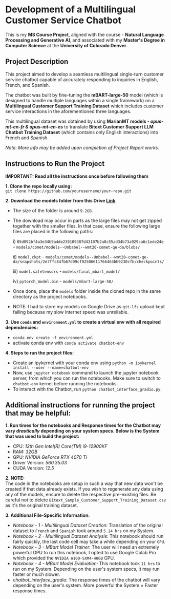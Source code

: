 # Development of a Multilingual Customer Service Chatbot

This is my **MS Course Project**, aligned with the course - **Natural Language Processing and Generative AI**, and associated with my **Master's Degree in Computer Science** at the **University of Colorado Denver**. 

## Project Description

This project aimed to develop a seamless multilingual single-turn customer service chatbot capable of accurately responding to
inquiries in English, French, and Spanish. 

The chatbot was built by fine-tuning the **mBART-large-50** model (which is designed to handle multiple languages within a single framework) on a **Multilingual Customer Support Training Dataset** which includes customer service interactions in the aforementioned three languages. 

This multilingual dataset was obtained by using **MarianMT models - *opus-mt-en-fr & opus-mt-en-es*** to translate **Bitext Customer Support LLM Chatbot Training Dataset** (which contains only English interactions) into French and Spanish. 

*Note: More info may be added upon completion of Project Report works.*

## Instructions to Run the Project

**IMPORTANT: Read all the instructions once before following them**

**1. Clone the repo locally using:** <br>
`git clone https://github.com/yourusername/your-repo.git`

**2. Download the models folder from this Drive [Link](https://drive.google.com/drive/folders/1Or6SQIoqOEhYCPT2Jrtaha3_OsyKc9xp?usp=sharing)**
- The size of the folder is around `9.2GB`.  
- The download may occur in parts as the large files may not get zipped together with the smaller files. In that case, ensure the following large files are placed in the following paths:

    i) `05d892bf4a3e34b9a4de239109387d43107b2a8c55ad34b73a929ca6c1ede24e` - `models/comet/models--Unbabel--wmt20-comet-qe-da/blobs/`
    
    ii) `model.ckpt` - `models/comet/models--Unbabel--wmt20-comet-qe-da/snapshots/2e7ffc84fb67d99cf92506611766463bb9230cfb/checkpoints/`

    iii) `model.safetensors` - `models/final_mbart_model/`

    iv) `pytorch_model.bin` - `models/mbart-large-50/`

- Once done, place the `models` folder inside the cloned repo in the same directory as the project notebooks.
- NOTE: I had to store my models on Google Drive as `git-lfs` upload kept failing because my slow internet speed was unreliable.

**3. Use `conda` and `environment.yml` to create a virtual env with all required dependencies:**

- `conda env create -f environment.yml`
- activate conda env with `conda activate chatbot-env`

**4. Steps to run the project files:**

- Create an ipykernel with your conda env using `python -m ipykernel install --user --name=chatbot-env`
- Now, use `jupyter notebook` command to launch the jupyter notebook server, from which you can run the notebooks. Make sure to switch to `chatbot-env` kernel before running the notebooks.
- To interact with the Chatbot, run `python chatbot_interface_gradio.py`.

## Additional instructions for running the project that may be helpful:

**1. Run times for the notebooks and Response times for the Chatbot may vary *drastically* depending on your system specs. Below is the System that was used to build the project:**
- CPU: *12th Gen Intel(R) Core(TM) i9-12900KF*
- RAM: *32GB* 
- GPU: *NVIDIA GeForce RTX 4070 Ti*
- Driver Version: *560.35.03*  
- CUDA Version: *12.5* 

**2. NOTE:** <br>
The code in the notebooks are setup in such a way that new data won't be created if that data already exists. If you wish to regenerate any data using any of the models, ensure to delete the respective pre-existing files. Be careful not to delete `Bitext_Sample_Customer_Support_Training_Dataset.csv` as it's the original training dataset.

**3. Additional File-Specific Information:**
- *Notebook - 1 - Multilingual Dataset Creation:* Translation of the original dataset to `French` and `Spanish` took around `5.14 hrs` on my System.
- *Notebook - 2 - Multilingual Dataset Analysis:* This notebook should run fairly quickly, the last code cell may take a while depending on your `GPU`.
- *Notebook - 3 - MBart Model Trainer:* The user will need an extremely powerful GPU to run this notebook, I opted to use Google Colab Pro which provided the `NVIDIA A100-SXM4-40GB` GPU.
- *Notebook - 4 - MBart Model Evaluation:* This notebook took `11 hrs` to run on my System. Depending on the user's system specs, it may run faster or much slower.
- *chatbot_interface_gradio:* The response times of the chatbot will vary depending on the user's system. More powerful the System = Faster response times.
